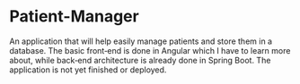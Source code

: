 # Patient-Manager
An application that will help easily manage patients and store them in a database. The basic front‑end is done in Angular which
I have to learn more about, while back‑end architecture is already done in Spring Boot. The application is not yet finished or deployed.
